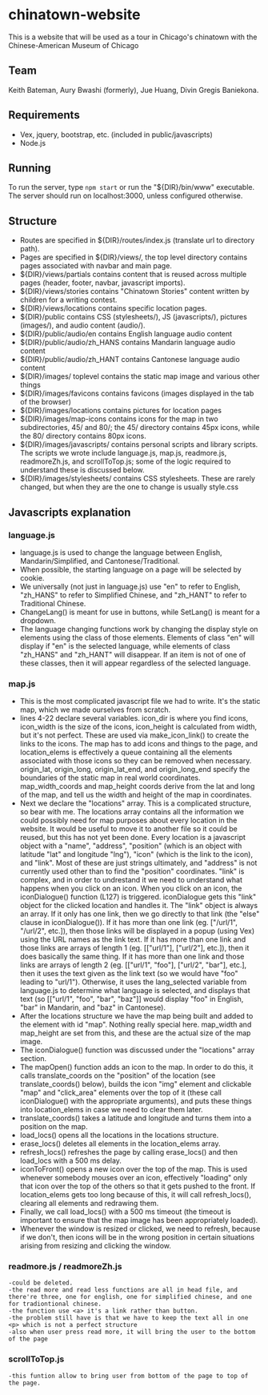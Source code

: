 # chinatown-website

This is a website that will be used as a tour in Chicago's chinatown with the Chinese-American Museum of Chicago

## Team
Keith Bateman,
Aury Bwashi (formerly),
Jue Huang,
Divin Gregis Baniekona.

## Requirements
- Vex, jquery, bootstrap, etc. (included in public/javascripts)
- Node.js

## Running
To run the server, type `npm start` or run the "${DIR}/bin/www" executable.
The server should run on localhost:3000, unless configured otherwise.

## Structure
- Routes are specified in ${DIR}/routes/index.js (translate url to directory path).
- Pages are specified in ${DIR}/views/, the top level directory contains pages associated with navbar and main page.
- ${DIR}/views/partials contains content that is reused across multiple pages (header, footer, navbar, javascript imports).
- ${DIR}/views/stories contains "Chinatown Stories" content written by children for a writing contest.
- ${DIR}/views/locations contains specific location pages.
- ${DIR}/public contains CSS (stylesheets/), JS (javascripts/), pictures (images/), and audio content (audio/).
- ${DIR}/public/audio/en contains English language audio content
- ${DIR}/public/audio/zh_HANS contains Mandarin language audio content
- ${DIR}/public/audio/zh_HANT contains Cantonese language audio content
- ${DIR}/images/ toplevel contains the static map image and various other things
- ${DIR}/images/favicons contains favicons (images displayed in the tab of the browser)
- ${DIR}/images/locations contains pictures for location pages
- ${DIR}/images/map-icons contains icons for the map in two subdirectories, 45/ and 80/; the 45/ directory contains 45px icons, while the 80/ directory contains 80px icons.
- ${DIR}/images/javascripts/ contains personal scripts and library scripts. The scripts we wrote include language.js, map.js, readmore.js, readmoreZh.js, and scrollToTop.js; some of the logic required to understand these is discussed below.
- ${DIR}/images/stylesheets/ contains CSS stylesheets. These are rarely changed, but when they are the one to change is usually style.css

## Javascripts explanation
### language.js
- language.js is used to change the language between English, Mandarin/Simplified, and Cantonese/Traditional.
- When possible, the starting language on a page will be selected by cookie.
- We universally (not just in language.js) use "en" to refer to English, "zh_HANS" to refer to Simplified Chinese, and "zh_HANT" to refer to Traditional Chinese.
- ChangeLang() is meant for use in buttons, while SetLang() is meant for a dropdown.
- The language changing functions work by changing the display style on elements using the class of those elements. Elements of class "en" will display if "en" is the selected language, while elements of class "zh_HANS" and "zh_HANT" will disappear. If an item is not of one of these classes, then it will appear regardless of the selected language.
### map.js
- This is the most complicated javascript file we had to write. It's the static map, which we made ourselves from scratch.
- lines 4-22 declare several variables. icon_dir is where you find icons, icon_width is the size of the icons, icon_height is calculated from width, but it's not perfect. These are used via make_icon_link() to create the links to the icons. The map has to add icons and things to the page, and location_elems is effectively a queue containing all the elements associated with those icons so they can be removed when necessary. origin_lat, origin_long, origin_lat_end, and origin_long_end specify the boundaries of the static map in real world coordinates. map_width_coords and map_height coords derive from the lat and long of the map, and tell us the width and height of the map in coordinates.
- Next we declare the "locations" array. This is a complicated structure, so bear with me. The locations array contains all the information we could possibly need for map purposes about every location in the website. It would be useful to move it to another file so it could be reused, but this has not yet been done. Every location is a javascript object with a "name", "address", "position" (which is an object with latitude "lat" and longitude "lng"), "icon" (which is the link to the icon), and "link". Most of these are just strings ultimately, and "address" is not currently used other than to find the "position" coordinates. "link" is complex, and in order to undrestand it we need to understand what happens when you click on an icon. When you click on an icon, the iconDialogue() function (L127) is triggered. iconDialogue gets this "link" object for the clicked location and handles it. The "link" object is always an array. If it only has one link, then we go directly to that link (the "else" clause in iconDialogue()). If it has more than one link (eg. ["/url/1", "/url/2", etc.]), then those links will be displayed in a popup (using Vex) using the URL names as the link text. If it has more than one link and those links are arrays of length 1 (eg. [["url/1"], ["url/2"], etc.]), then it does basically the same thing. If it has more than one link and those links are arrays of length 2 (eg. [["url/1", "foo"], ["url/2", "bar"], etc.], then it uses the text given as the link text (so we would have "foo" leading to "url/1"). Otherwise, it uses the lang_selected variable from language.js to determine what language is selected, and displays that text (so [["url/1", "foo", "bar", "baz"]] would display "foo" in English, "bar" in Mandarin, and "baz" in Cantonese).
- After the locations structure we have the map being built and added to the element with id "map". Nothing really special here. map_width and map_height are set from this, and these are the actual size of the map image.
- The iconDialogue() function was discussed under the "locations" array section.
- The mapOpen() function adds an icon to the map. In order to do this, it calls translate_coords on the "position" of the location (see translate_coords() below), builds the icon "img" element and clickable "map" and "click_area" elements over the top of it (these call iconDialogue() with the appropriate arguments), and puts these things into location_elems in case we need to clear them later.
- translate_coords() takes a latitude and longitude and turns them into a position on the map.
- load_locs() opens all the locations in the locations structure.
- erase_locs() deletes all elements in the location_elems array.
- refresh_locs() refreshes the page by calling erase_locs() and then load_locs with a 500 ms delay.
- iconToFront() opens a new icon over the top of the map. This is used whenever somebody mouses over an icon, effectively "loading" only that icon over the top of the others so that it gets pushed to the front. If location_elems gets too long because of this, it will call refresh_locs(), clearing all elements and redrawing them.
- Finally, we call load_locs() with a 500 ms timeout (the timeout is important to ensure that the map image has been appropriately loaded).
- Whenever the window is resized or clicked, we need to refresh, because if we don't, then icons will be in the wrong position in certain situations arising from resizing and clicking the window.
### readmore.js / readmoreZh.js
	-could be deleted.
	-the read more and read less functions are all in head file, and there're three, one for english, one for simplified chinese, and one for tradiontional chinese.
	-the function use <a> it's a link rather than button.
	-the problem still have is that we have to keep the text all in one <p> which is not a perfect structure
	-also when user press read more, it will bring the user to the bottom of the page

### scrollToTop.js
	-this funtion allow to bring user from bottom of the page to top of the page.
